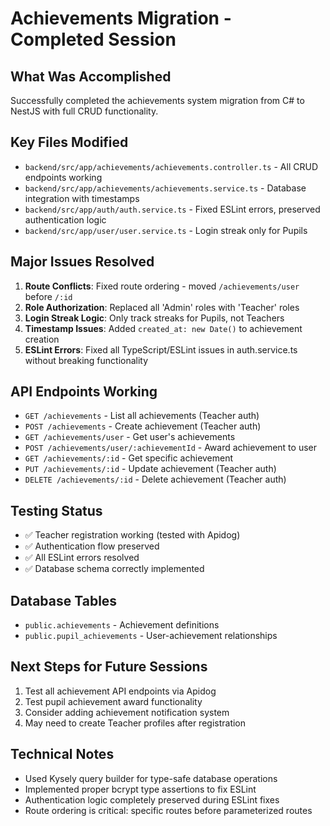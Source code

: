 # Achievements Migration - Completed Session

## What Was Accomplished
Successfully completed the achievements system migration from C# to NestJS with full CRUD functionality.

## Key Files Modified
- `backend/src/app/achievements/achievements.controller.ts` - All CRUD endpoints working
- `backend/src/app/achievements/achievements.service.ts` - Database integration with timestamps
- `backend/src/app/auth/auth.service.ts` - Fixed ESLint errors, preserved authentication logic
- `backend/src/app/user/user.service.ts` - Login streak only for Pupils

## Major Issues Resolved
1. **Route Conflicts**: Fixed route ordering - moved `/achievements/user` before `/:id`
2. **Role Authorization**: Replaced all 'Admin' roles with 'Teacher' roles
3. **Login Streak Logic**: Only track streaks for Pupils, not Teachers
4. **Timestamp Issues**: Added `created_at: new Date()` to achievement creation
5. **ESLint Errors**: Fixed all TypeScript/ESLint issues in auth.service.ts without breaking functionality

## API Endpoints Working
- `GET /achievements` - List all achievements (Teacher auth)
- `POST /achievements` - Create achievement (Teacher auth)  
- `GET /achievements/user` - Get user's achievements
- `POST /achievements/user/:achievementId` - Award achievement to user
- `GET /achievements/:id` - Get specific achievement
- `PUT /achievements/:id` - Update achievement (Teacher auth)
- `DELETE /achievements/:id` - Delete achievement (Teacher auth)

## Testing Status
- ✅ Teacher registration working (tested with Apidog)
- ✅ Authentication flow preserved
- ✅ All ESLint errors resolved
- ✅ Database schema correctly implemented

## Database Tables
- `public.achievements` - Achievement definitions
- `public.pupil_achievements` - User-achievement relationships

## Next Steps for Future Sessions
1. Test all achievement API endpoints via Apidog
2. Test pupil achievement award functionality
3. Consider adding achievement notification system
4. May need to create Teacher profiles after registration

## Technical Notes
- Used Kysely query builder for type-safe database operations
- Implemented proper bcrypt type assertions to fix ESLint
- Authentication logic completely preserved during ESLint fixes
- Route ordering is critical: specific routes before parameterized routes
